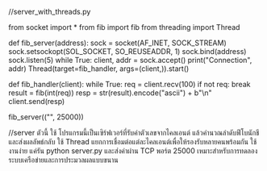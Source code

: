 //server_with_threads.py

from socket import *
from fib import fib
from threading import Thread


def fib_server(address):
    sock = socket(AF_INET, SOCK_STREAM)
    sock.setsockopt(SOL_SOCKET, SO_REUSEADDR, 1)
    sock.bind(address)
    sock.listen(5)
    while True:
        client, addr = sock.accept()
        print("Connection", addr)
        Thread(target=fib_handler, args=(client,)).start()


def fib_handler(client):
    while True:
        req = client.recv(100)
        if not req:
            break
        result = fib(int(req))
        resp = str(result).encode("ascii") + b"\n"
        client.send(resp)


fib_server(("", 25000))

//server ตัวนี้ ใช้ โปรแกรมนี้เป็นเซิร์ฟเวอร์ที่รับค่าตัวเลขจากไคลเอนต์ แล้วคำนวณลำดับฟีโบนักชี และส่งผลลัพธ์กลับ ใช้ Thread แยกการเชื่อมต่อแต่ละไคลเอนต์เพื่อให้รองรับหลายคนพร้อมกัน ใช้งานง่าย แค่รัน python server.py และส่งค่าผ่าน TCP พอร์ต 25000 เหมาะสำหรับการทดลองระบบเครือข่ายและการประมวลผลแบบขนาน

